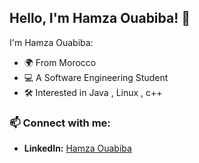 ## Hello, I'm Hamza Ouabiba! 👋

I'm Hamza Ouabiba:

- 🌍 From Morocco
- 💻 A Software Engineering Student
- 🛠️ Interested in Java , Linux , c++ 

### 📫 Connect with me:
- **LinkedIn:** [Hamza Ouabiba](https://www.linkedin.com/in/hamzaouabiba/)
